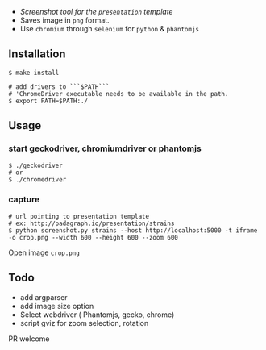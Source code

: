 

*  *Screenshot tool for the ```presentation``` template*
*  Saves image in ```png``` format.
*  Use ```chromium``` through ```selenium``` for ```python``` & ```phantomjs```

## Installation

    $ make install
    
    # add drivers to ```$PATH```
    # 'ChromeDriver executable needs to be available in the path.
    $ export PATH=$PATH:./

## Usage  
        
### start geckodriver, chromiumdriver or phantomjs   
   
    $ ./geckodriver
    # or
    $ ./chromedriver

### capture

    # url pointing to presentation template
    # ex: http://padagraph.io/presentation/strains
    $ python screenshot.py strains --host http://localhost:5000 -t iframe -o crop.png --width 600 --height 600 --zoom 600  

Open image ```crop.png```


## Todo

* add argparser
* add image size option 
* Select webdriver ( Phantomjs, gecko, chrome)
* script gviz for zoom selection, rotation  

PR welcome 

